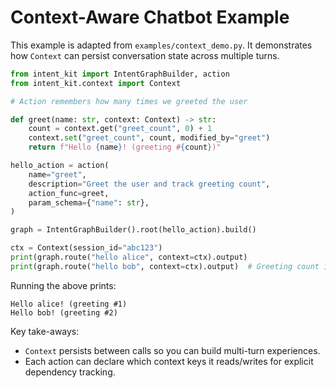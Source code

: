 # Context-Aware Chatbot Example

This example is adapted from `examples/context_demo.py`. It demonstrates how `Context` can persist conversation state across multiple turns.

```python
from intent_kit import IntentGraphBuilder, action
from intent_kit.context import Context

# Action remembers how many times we greeted the user

def greet(name: str, context: Context) -> str:
    count = context.get("greet_count", 0) + 1
    context.set("greet_count", count, modified_by="greet")
    return f"Hello {name}! (greeting #{count})"

hello_action = action(
    name="greet",
    description="Greet the user and track greeting count",
    action_func=greet,
    param_schema={"name": str},
)

graph = IntentGraphBuilder().root(hello_action).build()

ctx = Context(session_id="abc123")
print(graph.route("hello alice", context=ctx).output)
print(graph.route("hello bob", context=ctx).output)  # Greeting count increments
```

Running the above prints:

```
Hello alice! (greeting #1)
Hello bob! (greeting #2)
```

Key take-aways:
* `Context` persists between calls so you can build multi-turn experiences.
* Each action can declare which context keys it reads/writes for explicit dependency tracking.
